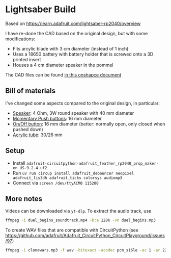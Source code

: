 # Lightsaber Build

Based on https://learn.adafruit.com/lightsaber-rp2040/overview

I have re-done the CAD based on the original design, but with some modifications:

- Fits arcylic blade with 3 cm diameter (instead of 1 inch)
- Uses a 18650 battery with battery holder that is screwed onto a 3D printed insert
- Houses a 4 cm diameter speaker in the pommel

The CAD files can be found [in this onshapce document](https://cad.onshape.com/documents/32c2602e3ec2143ee914f82c/w/424b6ddb0cde132faabc46b4/e/2112e8064fa2641e1ce7c5a6?renderMode=0&uiState=67d6a57c4432c4612150b57f)

## Bill of materials

I've changed some aspects compared to the original design, in particular:

- [Speaker](https://www.amazon.de/dp/B00NQ0LHNA): 4 Ohm, 3W round speaker with 40 mm diameter
- [Momentary Push buttons](https://www.amazon.de/dp/B0BK3829XL): 16 mm diameter
- [On/Off button](https://www.amazon.de/dp/B0C3BYF7SM): 16 mm diameter (better: normally open, only closed when pushed down)
- [Acrylic tube](https://www.amazon.de/dp/B08FP8P12B): 30/26 mm

## Setup

- Install `adafruit-circuitpython-adafruit_feather_rp2040_prop_maker-en_US-9.2.4.uf2`
- Run `uv run circup install adafruit_debouncer neopixel adafruit_lis3dh adafruit_ticks colorsys audiomp3`
- Connect via `screen /dev/ttyACM0 115200`

## More notes

Videos can be downloaded via `yt-dlp`.
To extract the audio track, use 

```bash
ffmpeg -i duel_begins_soundtrack.mp4 -b:a 128K -vn duel_begins.mp3
```

To create WAV files that are compatible with CircuitPython
(see https://github.com/adafruit/Adafruit_CircuitPython_CircuitPlayground/issues/97)

```bash
ffmpeg -i clonewars.mp3 -f wav -bitexact -acodec pcm_s16le -ac 1 -ar 22050 sounds/zz_clonewars.wav
```
